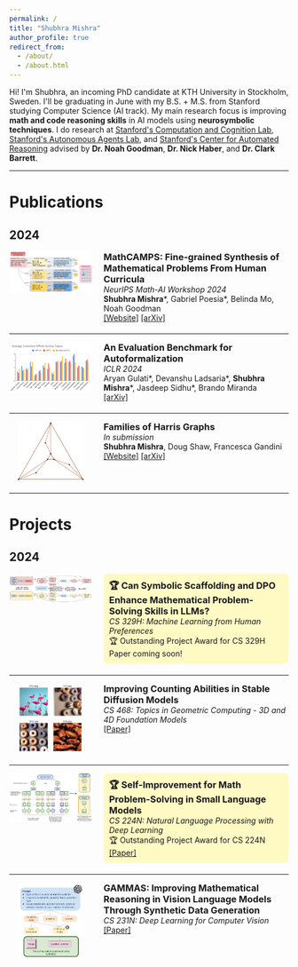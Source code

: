 ```yaml
---
permalink: /
title: "Shubhra Mishra"
author_profile: true
redirect_from: 
  - /about/
  - /about.html
---
```


Hi! I'm Shubhra, an incoming PhD candidate at KTH University in Stockholm, Sweden. I'll be graduating in June with my B.S. + M.S. from Stanford studying Computer Science (AI track). My main research focus is improving **math and code reasoning skills** in AI models using **neurosymbolic techniques**. I do research at [Stanford's Computation and Cognition Lab](https://cocolab.stanford.edu), [Stanford's Autonomous Agents Lab](https://www.autonomousagents.stanford.edu), and [Stanford's Center for Automated Reasoning](https://centaur.stanford.edu) advised by **Dr. Noah Goodman**, **Dr. Nick Haber**, and **Dr. Clark Barrett**.

---

# Publications
## 2024

<div style="display: flex; align-items: flex-start; margin-bottom: 20px;">
  <div style="flex: 0 0 150px; margin-right: 20px;">
    <img src="../images/mathcamps.png" alt="MathCAMPS" style="width: 100%;">
  </div>
  <div>
    <h3 style="margin: 0;"> 
      MathCAMPS: Fine-grained Synthesis of Mathematical Problems From Human Curricula
    </h3>
    <i>NeurIPS Math-AI Workshop 2024</i>  <br>
    <b>Shubhra Mishra</b>*, Gabriel Poesia*, Belinda Mo, Noah Goodman
    <br>
    <a href="https://mathcamps.cc">[Website]</a>
    <a href="https://arxiv.org/abs/2407.00900">[arXiv]</a>
  </div>
</div>

---

<div style="display: flex; align-items: flex-start; margin-bottom: 20px;">
  <div style="flex: 0 0 150px; margin-right: 20px;">
    <img src="../images/lean4_benchmark.png" alt="Lean4 Benchmark" style="width: 100%;">
  </div>
  <div>
    <h3 style="margin: 0;"> 
      An Evaluation Benchmark for Autoformalization
    </h3>
    <i>ICLR 2024</i> <br>
    Aryan Gulati*, Devanshu Ladsaria*, <b>Shubhra Mishra</b>*, Jasdeep Sidhu*, Brando Miranda
    <br>
    <a href="https://arxiv.org/abs/2406.06555">[arXiv]</a>
  </div>
</div>

---

<div style="display: flex; align-items: flex-start; margin-bottom: 20px;">
  <div style="flex: 0 0 150px; margin-right: 20px; text-align: center;">
    <img src="../images/harris_graphs.png" alt="Harris Graphs" style="width: 80%;">
  </div>
  <div>
    <h3 style="margin: 0;"> 
      Families of Harris Graphs
    </h3>
    <i>In submission</i> <br>
    <b>Shubhra Mishra</b>, Doug Shaw, Francesca Gandini
    <br>
    <a href="https://sites.google.com/view/harris-graphs/">[Website]</a>
    <a href="https://arxiv.org/abs/2312.10936">[arXiv]</a>
  </div>
</div>

---

# Projects
## 2024

<div style="display: flex; align-items: flex-start; margin-bottom: 20px;">
  <div style="flex: 0 0 150px; margin-right: 20px;">
    <img src="../images/cs329h.png" alt="DPO for Math Reasoning" style="width: 100%;">
  </div>
  <div style="background-color: #fff9c4; padding: 10px; border-radius: 8px;">
    <h3 style="margin: 0;"> 
      🏆 Can Symbolic Scaffolding and DPO Enhance Mathematical Problem-Solving Skills in LLMs?
    </h3>
    <i>CS 329H: Machine Learning from Human Preferences</i>  <br>
    🏆 Outstanding Project Award for CS 329H <br>
    Paper coming soon! 
  </div>
</div>

---

<div style="display: flex; align-items: flex-start; margin-bottom: 20px;">
  <div style="flex: 0 0 150px; margin-right: 20px;">
    <img src="../images/counting_diffusion.png" alt="Counting in Diffusion Models" style="width: 80%; display: block; margin: 0 auto;">
  </div>
  <div>
    <h3 style="margin: 0;"> 
      Improving Counting Abilities in Stable Diffusion Models
    </h3>
    <i>CS 468: Topics in Geometric Computing - 3D and 4D Foundation Models</i>  <br>
    <a href="https://drive.google.com/file/d/1MWTOSqMJmf8QobD0jJU1gz22O1w3VADn/view?usp=sharing">[Paper]</a>
  </div>
</div>

---

<div style="display: flex; align-items: flex-start; margin-bottom: 20px;">
  <div style="flex: 0 0 150px; margin-right: 20px;">
    <img src="../images/cs224n.png" alt="Self-Improvement in Small Language Models" style="width: 100%;">
  </div>
  <div style="background-color: #fff9c4; padding: 10px; border-radius: 8px;">
    <h3 style="margin: 0;"> 
      🏆 Self-Improvement for Math Problem-Solving in Small Language Models
    </h3>
    <i>CS 224N: Natural Language Processing with Deep Learning</i> <br>
    🏆 Outstanding Project Award for CS 224N <br>
    <a href="https://web.stanford.edu/class/archive/cs/cs224n/cs224n.1244/final-projects/ArtyomShaposhnikovRobertoGarciaTorresShubhraMishra.pdf">[Paper]</a>
  </div>
</div>

---

<div style="display: flex; align-items: flex-start; margin-bottom: 20px;">
  <div style="flex: 0 0 150px; margin-right: 20px;">
    <img src="../images/cs231n.png" alt="Synthetic Data Generation for Visual Math Reasoning" style="width: 80%; display: block; margin: 0 auto;">
  </div>
  <div>
    <h3 style="margin: 0;"> 
      GAMMAS: Improving Mathematical Reasoning in Vision Language Models Through Synthetic Data Generation
    </h3>
    <i>CS 231N: Deep Learning for Computer Vision</i> <br>
    <a href="https://drive.google.com/file/d/1AWcZ93xKpaMAAGD0CjOZzT5Ew6TonuAm/view?usp=sharing">[Paper]</a>
  </div>
</div>

